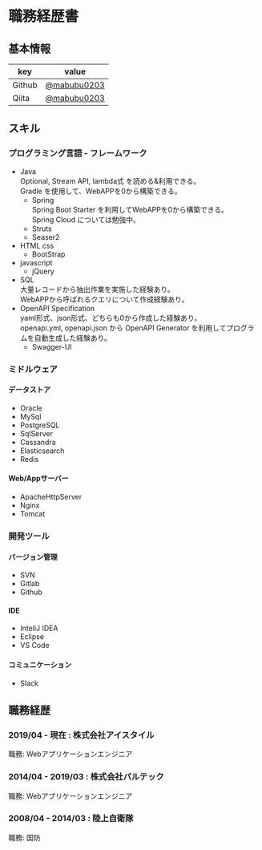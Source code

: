 # 職務経歴書

## 基本情報

|key|value|
|---|-----|
|Github|[@mabubu0203](https://github.com/mabubu0203)|
|Qiita|[@mabubu0203](https://qiita.com/mabubu0203)|

## スキル

### プログラミング言語 - フレームワーク
- Java  
  Optional, Stream API, lambda式 を読める&利用できる。  
  Gradle を使用して、WebAPPを0から構築できる。  
  - Spring  
    Spring Boot Starter を利用してWebAPPを0から構築できる。  
    Spring Cloud については勉強中。  
  - Struts  
  - Seaser2  
- HTML css  
  - BootStrap  
- javascript  
  - jQuery
- SQL  
  大量レコードから抽出作業を実施した経験あり。  
  WebAPPから呼ばれるクエリについて作成経験あり。  
- OpenAPI Specification  
  yaml形式、json形式、どちらも0から作成した経験あり。  
  openapi.yml, openapi.json から OpenAPI Generator を利用してプログラムを自動生成した経験あり。  
  - Swagger-UI  

### ミドルウェア

#### データストア

- Oracle
- MySql
- PostgreSQL
- SqlServer
- Cassandra
- Elasticsearch
- Redis

#### Web/Appサーバー

- ApacheHttpServer
- Nginx
- Tomcat

### 開発ツール

#### バージョン管理

- SVN
- Gitlab
- Github

#### IDE

- InteliJ IDEA
- Eclipse
- VS Code

#### コミュニケーション

- Slack


## 職務経歴

### 2019/04 - 現在 : 株式会社アイスタイル

職務: Webアプリケーションエンジニア

### 2014/04 - 2019/03 : 株式会社バルテック

職務: Webアプリケーションエンジニア

### 2008/04 - 2014/03 : 陸上自衛隊

職務: 国防
